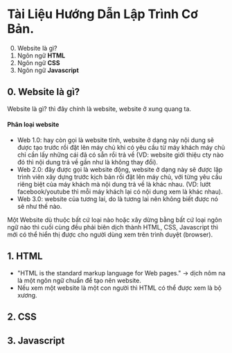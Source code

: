# Tài Liệu Hướng Dẫn Lập Trình Cơ Bản.

0. Website là gì?
1. Ngôn ngữ **HTML**
2. Ngôn ngữ **CSS**
3. Ngôn ngữ **Javascript**

## 0. Website là gì?
Website là gì? thì đây chính là website, website ở xung quang ta.

#### Phân loại website
- Web 1.0: hay còn gọi là website tĩnh, website ở dạng này nội dung sẽ được tạo trước rồi đặt lên máy chủ khi có yêu cầu từ máy khách máy chủ chỉ cần lấy những cái đã có sẵn rồi trả về (VD: website giới thiệu cty nào đó thì nội dung trả về gần như là không thay đổi).
- Web 2.0: đây được gọi là website động, website ở dạng này sẽ được lập trình viên xây dựng trước kịch bản rồi đặt lên máy chủ, với từng yêu cầu riêng biệt của máy khách mà nội dung trả về là khác nhau. (VD: lướt facebook/youtube thì mỗi máy khách lại có nội dung xem là khác nhau).
- Web 3.0: website của tương lai, do là tương lai nên không biết được nó sẽ như thế nào.

Một Website dù thuộc bất cứ loại nào hoặc xây dừng bằng bất cứ loại ngôn ngữ nào thì cuối cùng đều phải biên dịch thành HTML, CSS, Javascript thì mới có thể hiển thị được cho người dùng xem trên trình duyệt (browser).

## 1. HTML
- "HTML is the standard markup language for Web pages." -> dịch nôm na là một ngôn ngữ chuẩn để tạo nên website. 
- Nếu xem một website là một con người thì HTML có thể được xem là bộ xương.

## 2. CSS
## 3. Javascript
